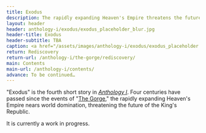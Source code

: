 ```yaml
---
title: Exodus
description: The rapidly expanding Heaven's Empire threatens the future of the King's Republic
layout: header
header: anthology-i/exodus/exodus_placeholder_blur.jpg
header-title: Exodus
header-subtitle: TBA
caption: <a href="/assets/images/anthology-i/exodus/exodus_placeholder.jpg" target="_blank">A.I. placeholder artwork</a> generated using <a href="https://creator.nightcafe.studio/creation/ug6ks9QVNGEOM3MDgD6M" target="_blank">NightCafe Stable Diffusion XL v1.0 ⧉</a> — <a href="https://creativecommons.org/publicdomain/zero/1.0/" target="_blank">CC0 1.0 ⧉</a>
return: Rediscovery
return-url: /anthology-i/the-gorge/rediscovery/
main: Contents
main-url: /anthology-i/contents/
advance: To be continued…
---
```


"Exodus" is the fourth short story in *[Anthology I](/anthology-i/)*. Four centuries have passed since the events of "[The Gorge](/anthology-i/the-gorge/)," the rapidly expanding Heaven's Empire nears world domination, threatening the future of the King's Republic.

It is currently a work in progress.
